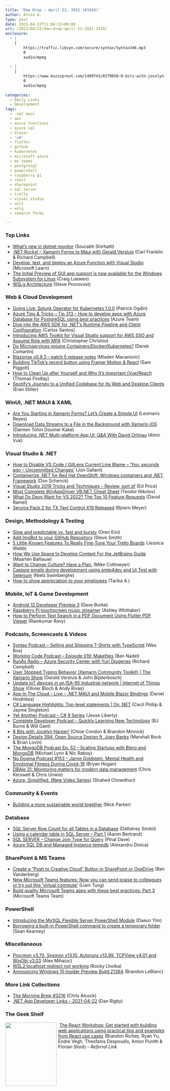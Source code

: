 ```yaml
---
title: 'Dew Drop – April 22, 2021 (#3428)'
author: Alvin A.
type: post
date: 2021-04-22T11:04:31+00:00
url: /2021/04/22/dew-drop-april-22-2021-3428/
enclosure:
  - |
    |
        https://traffic.libsyn.com/secure/syntax/Syntax346.mp3
        0
        audio/mpeg
        
  - |
    |
        https://www.buzzsprout.com/1499743/8379658-8-bits-with-jocelyn-harper.mp3?blob_id=38138062
        0
        audio/mpeg
        
categories:
  - Daily Links
  - Development
tags:
  - .net maui
  - aws
  - azure functions
  - azure sql
  - blazor
  - 'c#'
  - flutter
  - github
  - kubernetes
  - microsoft azure
  - ms teams
  - postgresql
  - powershell
  - raspberry pi
  - react
  - sharepoint
  - sql server
  - trello
  - visual studio
  - wsl2
  - wslg
  - xamarin forms

---
```

### <a name="top"></a>Top Links

  * <a href="https://devblogs.microsoft.com/dotnet/whats-new-in-dotnet-monitor/?WT.mc_id=DOP-MVP-4025064" target="_blank" rel="noopener">What’s new in dotnet monitor</a> (Sourabh Shirhatti)
  * <a href="http://www.dotnetrocks.com/default.aspx?ShowNum=1736" target="_blank" rel="noopener">.NET Rocks! &#8211; Xamarin Forms to Maui with Gerald Versluis</a> (Carl Franklin & Richard Campbell)
  * <a href="https://docs.microsoft.com/en-us/learn/modules/develop-test-deploy-azure-functions-with-visual-studio/?WT.mc_id=DOP-MVP-4025064" target="_blank" rel="noopener">Develop, test, and deploy an Azure Function with Visual Studio</a> (Microsoft Learn)
  * <a href="https://devblogs.microsoft.com/commandline/the-initial-preview-of-gui-app-support-is-now-available-for-the-windows-subsystem-for-linux-2/?WT.mc_id=DOP-MVP-4025064" target="_blank" rel="noopener">The Initial Preview of GUI app support is now available for the Windows Subsystem for Linux</a> (Craig Loewen)
  * <a href="https://devblogs.microsoft.com/commandline/wslg-architecture/?WT.mc_id=DOP-MVP-4025064" target="_blank" rel="noopener">WSLg Architecture</a> (Steve Pronovost)



### <a name="web"></a>Web & Cloud Development

  * <a href="https://www.splunk.com/en_us/blog/platform/going-live-splunk-operator-for-kubernetes-1-0-0.html" target="_blank" rel="noopener">Going Live: Splunk Operator for Kubernetes 1.0.0</a> (Patrick Ogdin)
  * <a href="https://microsoft.github.io/AzureTipsAndTricks/blog/tip313.html" target="_blank" rel="noopener">Azure Tips & Tricks &#8211; Tip 313 &#8211; How to develop apps with Azure Database for PostgreSQL using best practices</a> (Azure Team)
  * <a href="http://feedproxy.google.com/~r/AwsDeveloperBlog/~3/TsVgz0mLFPU/" target="_blank" rel="noopener">Dive into the AWS SDK for .NET’s Runtime Pipeline and Client Configuration</a> (Carlos Santos)
  * <a href="http://feedproxy.google.com/~r/AwsDeveloperBlog/~3/ePFO-WOuKGU/" target="_blank" rel="noopener">Introducing AWS Toolkit for Visual Studio support for AWS SSO and Assume Role with MFA</a> (Christopher Christou)
  * <a href="https://codeopinion.com/do-microservices-require-containers-docker-kubernetes/" target="_blank" rel="noopener">Do Microservices require Containers/Docker/Kubernetes?</a> (Derek Comartin)
  * <a href="https://blazorise.com/news/release-notes/0935/" target="_blank" rel="noopener">Blazorise v0.9.3 &#8211; patch 5 release notes</a> (Mladen Macanovic)
  * <a href="https://dev.to/sam_piggott/building-tiktok-s-record-button-using-framer-motion-react-5e4p" target="_blank" rel="noopener">Building TikTok&#8217;s record button using Framer Motion & React</a> (Sam Piggott)
  * <a href="https://www.telerik.com/blogs/how-to-clean-up-after-yourself-and-why-its-important-vue-react" target="_blank" rel="noopener">How to Clean Up after Yourself and Why It’s Important (Vue/React)</a> (Thomas Findlay)
  * <a href="https://www.infoq.com/news/2021/04/spotify-web-desktop-unification/?utm_campaign=infoq_content&utm_source=infoq&utm_medium=feed&utm_term=global" target="_blank" rel="noopener">Spotify&#8217;s Journey to a Unified Codebase for Its Web and Desktop Clients</a> (Eran Stiller)



### <a name="silverlight"></a>WinUI, .NET MAUI & XAML

  * <a href="https://www.telerik.com/blogs/are-you-starting-xamarin-forms-lets-create-simple-ui" target="_blank" rel="noopener">Are You Starting in Xamarin Forms? Let&#8217;s Create a Simple UI</a> (Leomaris Reyes)
  * <a href="https://doumer.me/download-data-streams-to-a-file-in-the-background-with-xamarin-ios/" target="_blank" rel="noopener">Download Data Streams to a File in the Background with Xamarin iOS</a> (Damien Tohin Doumer Kake)
  * <a href="https://www.infoq.com/articles/net-maui/?utm_campaign=infoq_content&utm_source=infoq&utm_medium=feed&utm_term=global" target="_blank" rel="noopener">Introducing .NET Multi-platform App UI: Q&A With David Ortinau</a> (Almir Vuk)



### <a name="dotnet"></a>Visual Studio & .NET

  * <a href="http://feedproxy.google.com/~r/jongallant/~3/w1PdH1NEPyE/" target="_blank" rel="noopener">How to Disable VS Code / GitLens Current Line Blame &#8211; &#8216;You, seconds ago &#8211; Uncommitted Changes&#8217;</a> (Jon Gallant)
  * <a href="https://developers.redhat.com/blog/2021/04/22/containerize-net-for-red-hat-openshift-windows-containers-and-net-framework/" target="_blank" rel="noopener">Containerize .NET for Red Hat OpenShift: Windows containers and .NET Framework</a> (Don Schenck)
  * <a href="https://techcommunity.microsoft.com/t5/azure-developer-community-blog/visual-studio-2019-tricks-and-techniques-review-sort-of/ba-p/2280956?WT.mc_id=DOP-MVP-4025064" target="_blank" rel="noopener">Visual Studio 2019 Tricks and Techniques &#8211; Review, sort of</a> (Ed Price)
  * <a href="https://www.automatetheplanet.com/most-complete-winappdriver-vbnet-cheat-sheet/?utm_source=rss&utm_medium=rss&utm_campaign=most-complete-winappdriver-vbnet-cheat-sheet" target="_blank" rel="noopener">Most Complete WinAppDriver VB.NET Cheat Sheet</a> (Teodor Nikolov)
  * <a href="https://visualstudiomagazine.com/articles/2021/04/21/top-vs-requests.aspx" target="_blank" rel="noopener">What Do Devs Want for VS 2022? The Top 10 Feature Requests</a> (David Ramel)
  * <a href="https://www.textcontrol.com/blog/2021/04/21/service-pack-2-for-tx-text-control-x19-released/" target="_blank" rel="noopener">Service Pack 2 for TX Text Control X19 Released</a> (Bjoern Meyer)



### <a name="design"></a>Design, Methodology & Testing

  * <a href="http://feedproxy.google.com/~r/AyendeRahien/~3/Km-iBwSyAkI/slow-and-predictable-vs-fast-and-bursty" target="_blank" rel="noopener">Slow and predictable vs. fast and bursty</a> (Oren Eini)
  * <a href="https://ardalis.com/add-imgbot-to-github-repository/" target="_blank" rel="noopener">Add ImgBot to your GitHub Repository</a> (Steve Smith)
  * <a href="https://blog.trello.com/5-features-for-fine-tuning-trello-boards" target="_blank" rel="noopener">5 Little-Known Features To Really Fine-Tune Your Trello Boards</a> (Jessica Webb)
  * <a href="https://blog.jetbrains.com/space/2021/04/21/how-we-use-space-to-develop-content-for-the-jetbrains-guide/" target="_blank" rel="noopener">How We Use Space to Develop Content For the JetBrains Guide</a> (Maarten Balliauw)
  * <a href="http://feedproxy.google.com/~r/LeadingAgile/~3/iLiyKb07ZvA/" target="_blank" rel="noopener">Want to Change Culture? Have a Plan.</a> (Mike Cottmeyer)
  * <a href="https://swimburger.net/blog/dotnet/capture-emails-during-development-using-smtp4dev-and-ui-test-with-selenium" target="_blank" rel="noopener">Capture emails during development using smtp4dev and UI Test with Selenium</a> (Niels Swimberghe)
  * <a href="https://www.zoho.com/blog/people/how-to-show-appreciation-to-your-employees.html" target="_blank" rel="noopener">How to show appreciation to your employees</a> (Tarika A.)



### <a name="mobile"></a>Mobile, IoT & Game Development

  * <a href="http://feedproxy.google.com/~r/blogspot/hsDu/~3/hJds3ijYHwY/android-12-developer-preview-3.html" target="_blank" rel="noopener">Android 12 Developer Preview 3</a> (Dave Burke)
  * <a href="https://www.raspberrypi.org/blog/raspberry-pi-touchscreen-music-streamer/" target="_blank" rel="noopener">Raspberry Pi touchscreen music streamer</a> (Ashley Whittaker)
  * <a href="https://www.syncfusion.com/blogs/post/perform-text-search-in-a-pdf-document-using-flutter-pdf-viewer.aspx" target="_blank" rel="noopener">How to Perform Text Search in a PDF Document Using Flutter PDF Viewer</a> (Ramkumar Ravy)



### <a name="podcasts"></a>Podcasts, Screencasts & Videos

  * <a href="https://traffic.libsyn.com/secure/syntax/Syntax346.mp3" target="_blank" rel="noopener">Syntax Podcast &#8211; Selling and Shipping T-Shirts with TypeScript</a> (Wes Bos)
  * <a href="https://www.bennadel.com/blog/4030-working-code-podcast-episode-019-makefiles.htm" target="_blank" rel="noopener">Working Code Podcast &#8211; Episode 019: Makefiles</a> (Ben Nadel)
  * <a href="http://feedproxy.google.com/~r/RunaAsRadioWma/~3/jZRjdV_3fMg/default.aspx" target="_blank" rel="noopener">RunAs Radio &#8211; Azure Security Center with Yuri Diogenes</a> (Richard Campbell)
  * <a href="https://channel9.msdn.com/Shows/XamarinShow/User-Stopped-Typing-Behavior-Xamarin-Community-Toolkit?WT.mc_id=DOP-MVP-4025064" target="_blank" rel="noopener">User Stopped Typing Behavior (Xamarin Community Toolkit) | The Xamarin Show</a> (Gerald Versluis & John Bijsterbosch)
  * <a href="https://channel9.msdn.com/Shows/Internet-of-Things-Show/Update-IoT-devices-in-an-ISA-95-Industrial-network?WT.mc_id=DOP-MVP-4025064" target="_blank" rel="noopener">Update IoT devices in an ISA-95 Industrial network | Internet of Things Show</a> (Olivier Bloch & Andy Rivas)
  * <a href="https://danielhindrikes.se/index.php/2021/04/21/app-in-the-cloud-live-net-maui-and-mobile-blazor-bindings/" target="_blank" rel="noopener">App In The Cloud – Live – .NET MAUI and Mobile Blazor Bindings</a> (Daniel Hindrikes)
  * <a href="https://channel9.msdn.com/Shows/On-NET/C-Language-Highlights-Top-level-statements?WT.mc_id=DOP-MVP-4025064" target="_blank" rel="noopener">C# Language Highlights: Top-level statements | On .NET</a> (Cecil Phillip & Jayme Singleton)
  * <a href="http://feedproxy.google.com/~r/JesseLiberty-SilverlightGeek/~3/AchxmSuLnEs/" target="_blank" rel="noopener">Yet Another Podcast &#8211; C# 9 Series</a> (Jesse Liberty)
  * <a href="https://completedeveloperpodcast.com/quickly-learning-new-technology/?utm_source=rss&utm_medium=rss&utm_campaign=quickly-learning-new-technology" target="_blank" rel="noopener">Complete Developer Podcast &#8211; Quickly Learning New Technology</a> (BJ Burns & Will Gant)
  * <a href="https://www.buzzsprout.com/1499743/8379658-8-bits-with-jocelyn-harper.mp3?blob_id=38138062" target="_blank" rel="noopener">8 Bits with Jocelyn Harper!</a> (Chloe Condon & Brandon Minnick)
  * <a href="https://designdetails.simplecast.com/episodes/394-open-source-design-ft-joey-banks-k_b_Nmv8" target="_blank" rel="noopener">Design Details 394: Open Source Design ft. Joey Banks</a> (Marshall Bock & Brian Lovin)
  * <a href="https://mongodb.libsyn.com/ep-52-scaling-startups-with-blerp-and-mongodb" target="_blank" rel="noopener">The MongoDB Podcast Ep. 52 &#8211; Scaling Startups with Blerp and MongoDB</a> (Michael Lynn & Nic Raboy)
  * <a href="http://feedproxy.google.com/~r/NoDogmaPodcast/~3/7gDtDpzCgEM/153-jamie-goldstein-mental-health-and-emotional-fitness-during-covid-19-A0cSN5AY" target="_blank" rel="noopener">No Dogma Podcast #153 &#8211; Jamie Goldstein, Mental Health and Emotional Fitness During Covid-19</a> (Bryan Hogan)
  * <a href="https://redgate.libsyn.com/dbale-31-monitoring-matters-for-modern-data-management" target="_blank" rel="noopener">DBAle 31: Monitoring matters for modern data management</a> (Chris Kerswell & Chris Unwin)
  * <a href="https://wakeupandcode.com/azure-simplified-new-video-series/" target="_blank" rel="noopener">Azure, Simplified. (New Video Series)</a> (Shahed Chowdhuri)



### <a name="events"></a>Community & Events

  * <a href="https://blogs.microsoft.com/blog/2021/04/21/building-a-more-sustainable-world-together/" target="_blank" rel="noopener">Building a more sustainable world together</a> (Nick Parker)



### <a name="sql"></a>Database

  * <a href="http://feedproxy.google.com/~r/MSSQLTips-LatestSqlServerTips/~3/cwN6p4BXvWw/" target="_blank" rel="noopener">SQL Server Row Count for all Tables in a Database</a> (Dattatrey Sindol)
  * <a href="http://feedproxy.google.com/~r/MSSQLTips-LatestSqlServerTips/~3/rdyt-kYC3oA/" target="_blank" rel="noopener">Using a calendar table in SQL Server &#8211; Part 1</a> (Aaron Bertrand)
  * <a href="https://blog.sqlauthority.com/2021/04/22/sql-server-change-join-type-for-query/?utm_source=rss&utm_medium=rss&utm_campaign=sql-server-change-join-type-for-query" target="_blank" rel="noopener">SQL SERVER – Change Join Type for Query</a> (Pinal Dave)
  * <a href="https://techcommunity.microsoft.com/t5/azure-database-support-blog/azure-sql-db-and-managed-instance-tempdb/ba-p/2280702?WT.mc_id=DOP-MVP-4025064" target="_blank" rel="noopener">Azure SQL DB and Managed Instance tempdb</a> (Alexandru Dinica)



### <a name="sp"></a>SharePoint & MS Teams

  * <a href="https://medium.com/adobetech/create-a-push-to-creative-cloud-button-in-sharepoint-or-onedrive-12c241aec3cc?source=rss----9342990108af---4" target="_blank" rel="noopener">Create a “Push to Creative Cloud” Button in SharePoint or OneDrive</a> (Ben Vanderberg)
  * <a href="https://www.zdnet.com/article/new-microsoft-teams-features-now-you-can-send-praise-to-colleagues-or-try-out-this-virtual-commute/#ftag=RSSbaffb68" target="_blank" rel="noopener">New Microsoft Teams features: Now you can send praise to colleagues or try out this &#8216;virtual commute&#8217;</a> (Liam Tung)
  * <a href="https://developer.microsoft.com/en-us/microsoft-teams/blogs/build-quality-microsoft-teams-apps-with-these-best-practices-part-3/?WT.mc_id=DOP-MVP-4025064" target="_blank" rel="noopener">Build quality Microsoft Teams apps with these best practices: Part 3</a> (Microsoft Teams Team)



### <a name="ps"></a>PowerShell

  * <a href="https://techcommunity.microsoft.com/t5/azure-database-for-mysql/introducing-the-mysql-flexible-server-powershell-module/ba-p/2203383?WT.mc_id=DOP-MVP-4025064" target="_blank" rel="noopener">Introducing the MySQL Flexible Server PowerShell Module</a> (Daeun Yim)
  * <a href="https://devblogs.microsoft.com/powershell-community/borrowing-a-built-in-powershell-command-to-create-a-temporary-folder/?WT.mc_id=DOP-MVP-4025064" target="_blank" rel="noopener">Borrowing a built-in PowerShell command to create a temporary folder</a> (Sean Kearney)



### <a name="misc"></a>Miscellaneous

  * <a href="https://techcommunity.microsoft.com/t5/sysinternals-blog/procmon-v3-70-sysmon-v13-10-autoruns-v13-99-tcpview-v4-01-and/ba-p/2280263?WT.mc_id=DOP-MVP-4025064" target="_blank" rel="noopener">Procmon v3.70, Sysmon v13.10, Autoruns v13.99, TCPView v4.01 and WinObj v3.03</a> (Alex Mihaiuc)
  * <a href="https://blog.lhotka.net/2021/04/21/WSL2-localhost-redirect-not-working" target="_blank" rel="noopener">WSL2 localhost redirect not working</a> (Rocky Lhotka)
  * <a href="https://blogs.windows.com/windows-insider/2021/04/21/announcing-windows-10-insider-preview-build-21364/?WT.mc_id=WD-MVP-4025064" target="_blank" rel="noopener">Announcing Windows 10 Insider Preview Build 21364</a> (Brandon LeBlanc)



### <a name="links"></a>More Link Collections

  * <a href="http://feedproxy.google.com/~r/ReflectivePerspective/~3/dJl0ROgPe-g/" target="_blank" rel="noopener">The Morning Brew #3216</a> (Chris Alcock)
  * <a href="https://links.danrigby.com/2021/04/app-developer-links-2021-04-22/" target="_blank" rel="noopener">.NET App Developer Links &#8211; 2021-04-22</a> (Dan Rigby)



### <a name="shelf"></a>The Geek Shelf

<a href="https://www.amazon.com/React-Workshop-Interactive-Approach-Learning/dp/183864556X/?tag=amavin-20" target="_blank" rel="noopener"><img loading="lazy" decoding="async" width="162" height="200" align="left" style="margin: 0px 5px 0px 0px; border: 0px currentcolor; border-image: none; float: left; display: inline; background-image: none;" src="https://m.media-amazon.com/images/I/41on0Toq8jS._AC_UL320_.jpg" border="0" /></a>&nbsp;<a href="https://www.amazon.com/React-Workshop-Interactive-Approach-Learning/dp/183864556X/?tag=amavin-20" target="_blank" rel="noopener">The React Workshop: Get started with building web applications using practical tips and examples from React use cases</a> (Brandon Richey, Ryan Yu, Endre Vegh, Theofanis Despoudis, Anton Punith & Florian Sloot) _&#8211; Referral Link_